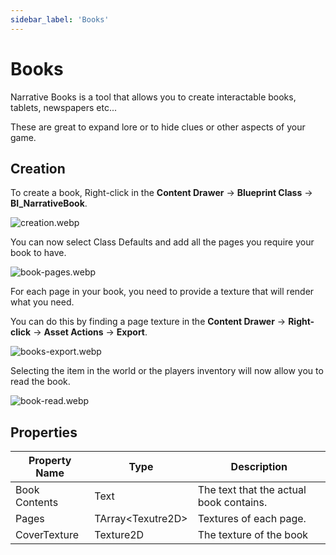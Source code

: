 ```yaml
---
sidebar_label: 'Books'
---
```


# Books

Narrative Books is a tool that allows you to create interactable books, tablets, newspapers etc... 

These are great to expand lore or to hide clues or other aspects of your game.

## Creation

To create a book, Right-click in the **Content Drawer** -> **Blueprint Class** -> **BI_NarrativeBook**.

![creation.webp](//img/books/creation.webp)

You can now select Class Defaults and add all the pages you require your book to have.

![book-pages.webp](//img/books/book-pages.webp)

For each page in your book, you need to provide a texture that will render what you need.

You can do this by finding a page texture in the **Content Drawer** -> **Right-click** -> **Asset Actions** -> **Export**.

![books-export.webp](//img/books/books-export.webp)

Selecting the item in the world or the players inventory will now allow you to read the book.

![book-read.webp](//img/books/book-read.webp)

## Properties

| Property Name | Type                | Description                             |
|---------------|---------------------|-----------------------------------------|
| Book Contents | Text                | The text that the actual book contains. |
| Pages         | TArray\<Texutre2D\> | Textures of each page.                  |
| CoverTexture  | Texture2D           | The texture of the book                 |
